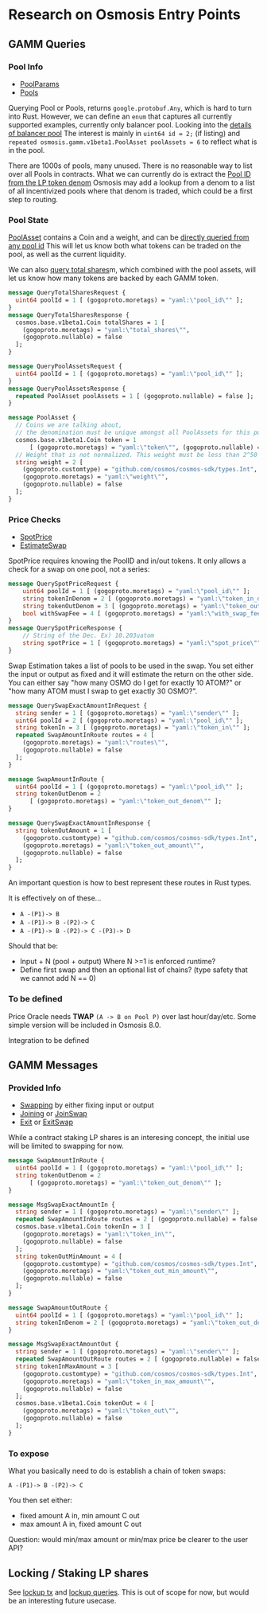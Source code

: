 # Research on Osmosis Entry Points

## GAMM Queries

### Pool Info

* [PoolParams](https://github.com/osmosis-labs/osmosis/blob/v7.0.3/proto/osmosis/gamm/v1beta1/query.proto#L28-L35)
* [Pools](https://github.com/osmosis-labs/osmosis/blob/main/proto/osmosis/gamm/v1beta1/query.proto#L17-L19)

Querying Pool or Pools, returns `google.protobuf.Any`, which is hard to turn into Rust.
However, we can define an `enum` that captures all currently supported examples, currently only balancer pool.
Looking into the [details of balancer pool](https://github.com/osmosis-labs/osmosis/blob/main/proto/osmosis/gamm/pool-models/balancer/balancerPool.proto#L92-L133)
The interest is mainly in `uint64 id = 2;` (if listing) and `repeated osmosis.gamm.v1beta1.PoolAsset poolAssets = 6` to reflect what is in the pool.

There are 1000s of pools, many unused. There is no reasonable way to list over all Pools in contracts.
What we can currently do is extract the [Pool ID from the LP token denom](https://github.com/osmosis-labs/osmosis/blob/e13cddc698a121dce2f8919b2a0f6a743f4082d6/x/gamm/types/key.go#L52-L54)
Osmosis may add a lookup from a denom to a list of all incentivized pools where that denom is traded, which could be a first step to routing.

### Pool State

[PoolAsset](https://github.com/osmosis-labs/osmosis/blob/main/proto/osmosis/gamm/v1beta1/pool.proto#L10-L30) contains a Coin
and a weight, and can be [directly queried from any pool id](https://github.com/osmosis-labs/osmosis/blob/main/proto/osmosis/gamm/v1beta1/query.proto#L108-L113)
This will let us know both what tokens can be traded on the pool, as well as the current liquidity.

We can also [query total shares](https://github.com/osmosis-labs/osmosis/blob/main/proto/osmosis/gamm/v1beta1/query.proto#L97-L105)m,
which combined with the pool assets, will let us know how many tokens are backed by each GAMM token.

```proto
message QueryTotalSharesRequest {
  uint64 poolId = 1 [ (gogoproto.moretags) = "yaml:\"pool_id\"" ];
}
message QueryTotalSharesResponse {
  cosmos.base.v1beta1.Coin totalShares = 1 [
    (gogoproto.moretags) = "yaml:\"total_shares\"",
    (gogoproto.nullable) = false
  ];
}

message QueryPoolAssetsRequest {
  uint64 poolId = 1 [ (gogoproto.moretags) = "yaml:\"pool_id\"" ];
}
message QueryPoolAssetsResponse {
  repeated PoolAsset poolAssets = 1 [ (gogoproto.nullable) = false ];
}

message PoolAsset {
  // Coins we are talking about,
  // the denomination must be unique amongst all PoolAssets for this pool.
  cosmos.base.v1beta1.Coin token = 1
      [ (gogoproto.moretags) = "yaml:\"token\"", (gogoproto.nullable) = false ];
  // Weight that is not normalized. This weight must be less than 2^50
  string weight = 2 [
    (gogoproto.customtype) = "github.com/cosmos/cosmos-sdk/types.Int",
    (gogoproto.moretags) = "yaml:\"weight\"",
    (gogoproto.nullable) = false
  ];
}
```

### Price Checks

* [SpotPrice](https://github.com/osmosis-labs/osmosis/blob/v7.0.3/proto/osmosis/gamm/v1beta1/query.proto#L45-L48)
* [EstimateSwap](https://github.com/osmosis-labs/osmosis/blob/v7.0.3/proto/osmosis/gamm/v1beta1/query.proto#L50-L60)

SpotPrice requires knowing the PoolID and in/out tokens.
It only allows a check for a swap on one pool, not a series:

```proto
message QuerySpotPriceRequest {
    uint64 poolId = 1 [ (gogoproto.moretags) = "yaml:\"pool_id\"" ];
    string tokenInDenom = 2 [ (gogoproto.moretags) = "yaml:\"token_in_denom\"" ];
    string tokenOutDenom = 3 [ (gogoproto.moretags) = "yaml:\"token_out_denom\"" ];
    bool withSwapFee = 4 [ (gogoproto.moretags) = "yaml:\"with_swap_fee\"" ];
}
message QuerySpotPriceResponse {
    // String of the Dec. Ex) 10.203uatom
    string spotPrice = 1 [ (gogoproto.moretags) = "yaml:\"spot_price\"" ];
}
```

Swap Estimation takes a list of pools to be used in the swap.
You set either the input or output as fixed and it will estimate the return on the other side.
You can either say "how many OSMO do I get for exactly 10 ATOM?" or
"how many ATOM must I swap to get exactly 30 OSMO?".

```proto
message QuerySwapExactAmountInRequest {
  string sender = 1 [ (gogoproto.moretags) = "yaml:\"sender\"" ];
  uint64 poolId = 2 [ (gogoproto.moretags) = "yaml:\"pool_id\"" ];
  string tokenIn = 3 [ (gogoproto.moretags) = "yaml:\"token_in\"" ];
  repeated SwapAmountInRoute routes = 4 [
    (gogoproto.moretags) = "yaml:\"routes\"",
    (gogoproto.nullable) = false
  ];
}

message SwapAmountInRoute {
  uint64 poolId = 1 [ (gogoproto.moretags) = "yaml:\"pool_id\"" ];
  string tokenOutDenom = 2
      [ (gogoproto.moretags) = "yaml:\"token_out_denom\"" ];
}

message QuerySwapExactAmountInResponse {
  string tokenOutAmount = 1 [
    (gogoproto.customtype) = "github.com/cosmos/cosmos-sdk/types.Int",
    (gogoproto.moretags) = "yaml:\"token_out_amount\"",
    (gogoproto.nullable) = false
  ];
}
```

An important question is how to best represent these routes in Rust types.

It is effectively on of these...

* `A -(P1)-> B`
* `A -(P1)-> B -(P2)-> C`
* `A -(P1)-> B -(P2)-> C -(P3)-> D`

Should that be:
* Input + N (pool + output) Where N >=1 is enforced runtime?
* Define first swap and then an optional list of chains? (type safety that we cannot add N == 0)

### To be defined

Price Oracle needs **TWAP** `(A -> B on Pool P)` over last hour/day/etc.
Some simple version will be included in Osmosis 8.0.

Integration to be defined

## GAMM Messages

### Provided Info

* [Swapping](https://github.com/osmosis-labs/osmosis/blob/main/proto/osmosis/gamm/v1beta1/tx.proto#L12-L15) by either fixing input or output
* [Joining](https://github.com/osmosis-labs/osmosis/blob/main/proto/osmosis/gamm/v1beta1/tx.proto#L10) or [JoinSwap](https://github.com/osmosis-labs/osmosis/blob/main/proto/osmosis/gamm/v1beta1/tx.proto#L16-L19)
* [Exit](https://github.com/osmosis-labs/osmosis/blob/main/proto/osmosis/gamm/v1beta1/tx.proto#L11) or [ExitSwap](https://github.com/osmosis-labs/osmosis/blob/main/proto/osmosis/gamm/v1beta1/tx.proto#L20-L23)

While a contract staking LP shares is an interesing concept, the initial use will be limited to swapping for now.

```proto
message SwapAmountInRoute {
  uint64 poolId = 1 [ (gogoproto.moretags) = "yaml:\"pool_id\"" ];
  string tokenOutDenom = 2
      [ (gogoproto.moretags) = "yaml:\"token_out_denom\"" ];
}

message MsgSwapExactAmountIn {
  string sender = 1 [ (gogoproto.moretags) = "yaml:\"sender\"" ];
  repeated SwapAmountInRoute routes = 2 [ (gogoproto.nullable) = false ];
  cosmos.base.v1beta1.Coin tokenIn = 3 [
    (gogoproto.moretags) = "yaml:\"token_in\"",
    (gogoproto.nullable) = false
  ];
  string tokenOutMinAmount = 4 [
    (gogoproto.customtype) = "github.com/cosmos/cosmos-sdk/types.Int",
    (gogoproto.moretags) = "yaml:\"token_out_min_amount\"",
    (gogoproto.nullable) = false
  ];
}
```

```proto
message SwapAmountOutRoute {
  uint64 poolId = 1 [ (gogoproto.moretags) = "yaml:\"pool_id\"" ];
  string tokenInDenom = 2 [ (gogoproto.moretags) = "yaml:\"token_out_denom\"" ];
}

message MsgSwapExactAmountOut {
  string sender = 1 [ (gogoproto.moretags) = "yaml:\"sender\"" ];
  repeated SwapAmountOutRoute routes = 2 [ (gogoproto.nullable) = false ];
  string tokenInMaxAmount = 3 [
    (gogoproto.customtype) = "github.com/cosmos/cosmos-sdk/types.Int",
    (gogoproto.moretags) = "yaml:\"token_in_max_amount\"",
    (gogoproto.nullable) = false
  ];
  cosmos.base.v1beta1.Coin tokenOut = 4 [
    (gogoproto.moretags) = "yaml:\"token_out\"",
    (gogoproto.nullable) = false
  ];
}
```

### To expose

What you basically need to do is establish a chain of token swaps:

`A -(P1)-> B -(P2)-> C`

You then set either:

* fixed amount A in, min amount C out
* max amount A in, fixed amount C out

Question: would min/max amount or min/max price be clearer to the user API?

## Locking / Staking LP shares

See [lockup tx](https://github.com/osmosis-labs/osmosis/blob/main/proto/osmosis/lockup/tx.proto) and [lockup queries](https://github.com/osmosis-labs/osmosis/blob/main/proto/osmosis/lockup/query.proto).
This is out of scope for now, but would be an interesting future usecase.
